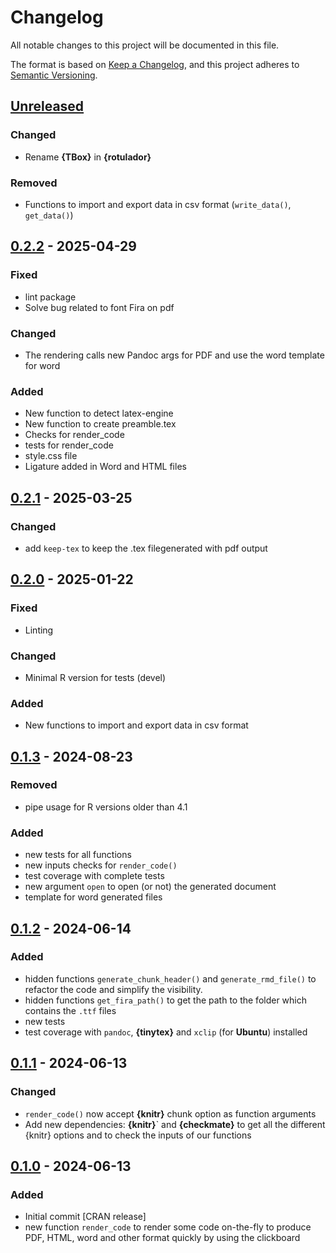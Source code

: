 # Changelog

All notable changes to this project will be documented in this file.

The format is based on [Keep a Changelog](https://keepachangelog.com/en/1.1.0/), and this project adheres
to [Semantic Versioning](https://semver.org/spec/v2.0.0.html).


## [Unreleased]

### Changed

* Rename **{TBox}** in **{rotulador}**

### Removed

* Functions to import and export data in csv format (`write_data()`, `get_data()`)


## [0.2.2] - 2025-04-29

### Fixed

* lint package
* Solve bug related to font Fira on pdf

### Changed

* The rendering calls new Pandoc args for PDF and use the word template for word


### Added

* New function to detect latex-engine
* New function to create preamble.tex
* Checks for render_code
* tests for render_code
* style.css file
* Ligature added in Word and HTML files


## [0.2.1] - 2025-03-25

### Changed

* add `keep-tex` to keep the .tex filegenerated with pdf output


## [0.2.0] - 2025-01-22

### Fixed

* Linting

### Changed

* Minimal R version for tests (devel)

### Added

* New functions to import and export data in csv format


## [0.1.3] - 2024-08-23

### Removed

* pipe usage for R versions older than 4.1

### Added 

* new tests for all functions
* new inputs checks for `render_code()`
* test coverage with complete tests
* new argument `open` to open  (or not) the generated document
* template for word generated files


## [0.1.2] - 2024-06-14

### Added 

* hidden functions `generate_chunk_header()` and `generate_rmd_file()` to refactor the code and simplify the visibility.
* hidden functions `get_fira_path()` to get the path to the folder which contains the `.ttf` files
* new tests
* test coverage with `pandoc`, **{tinytex}** and `xclip` (for **Ubuntu**) installed


## [0.1.1] - 2024-06-13

### Changed

* `render_code()` now accept **{knitr}** chunk option as function arguments
* Add new dependencies: **{knitr}**` and **{checkmate}** to get all the different {knitr} options and to check the inputs of our functions


## [0.1.0] - 2024-06-13

### Added

* Initial commit [CRAN release]
* new function `render_code` to render some code on-the-fly to produce PDF, HTML, word and other format quickly by using the clickboard


[Unreleased]: https://github.com/TractorTom/rotulador/compare/v0.2.2...HEAD
[0.2.2]: https://github.com/TractorTom/rotulador/compare/v0.2.1...v0.2.2
[0.2.1]: https://github.com/TractorTom/rotulador/compare/v0.2.0...v0.2.1
[0.2.0]: https://github.com/TractorTom/rotulador/compare/v0.1.3...v0.2.0
[0.1.3]: https://github.com/TractorTom/rotulador/compare/v0.1.2...v0.1.3
[0.1.2]: https://github.com/TractorTom/rotulador/compare/v0.1.1...v0.1.2
[0.1.1]: https://github.com/TractorTom/rotulador/compare/v0.1.0...v0.1.1
[0.1.0]: https://github.com/TractorTom/rotulador/releases/tag/v0.1.0

